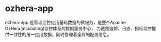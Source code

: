 # ozhera-app
ozhera-app 是管理监控应用基础数据的微服务，是整个Apache OzHera(incubating)监控体系的数据服务中心，
为链路追踪、日志、指标监控提供一致性的统一应用数据，同时管理着全局的配置信息。
